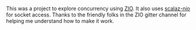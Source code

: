 This was a project to explore concurrency using [ZIO](zio.dev). It also uses [scalaz-nio](https://github.com/scalaz/scalaz-nio) for socket access. Thanks to the friendly folks in the ZIO gitter channel for helping me understand how to make it work. 
